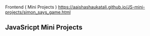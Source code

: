 Frontend ( Mini Projects )
https://aaishashaukatali.github.io/JS-mini-projects/simon_says_game.html 

## JavaSricpt Mini Projects
